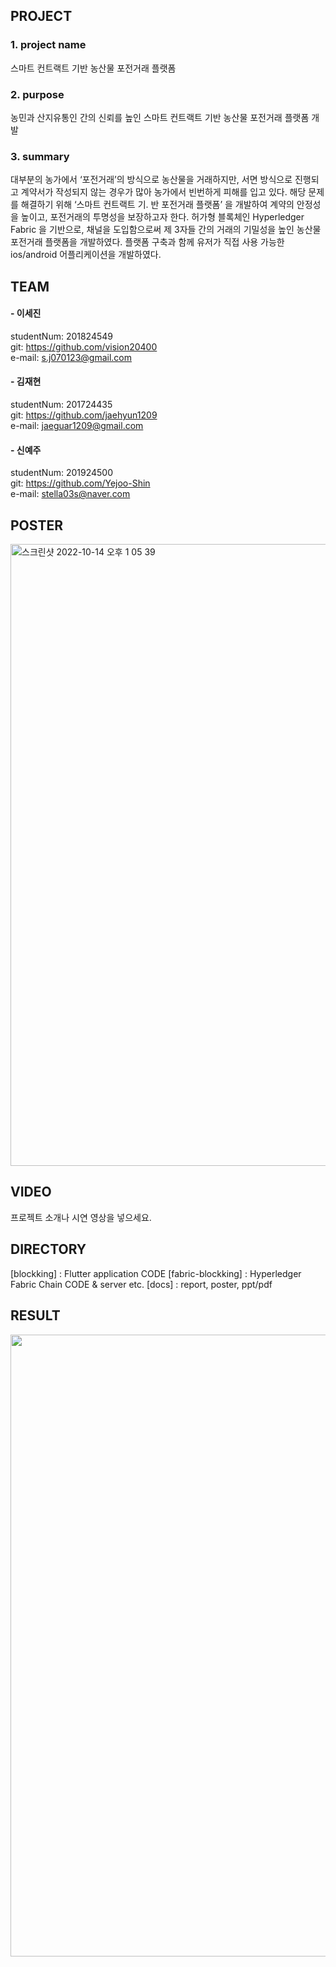 ## PROJECT
  ### 1. project name
  스마트 컨트랙트 기반 농산물 포전거래 플랫폼 
  ### 2. purpose
  농민과 산지유통인 간의 신뢰를 높인 스마트 컨트랙트 기반 농산물 포전거래 플랫폼 개발
  ### 3. summary
  대부분의 농가에서 ‘포전거래’의 방식으로 농산물을 거래하지만, 서면 방식으로 진행되고 계약서가 작성되지 않는 경우가 많아 농가에서 빈번하게 피해를 입고 있다. 해당 문제를 해결하기 위해 ‘스마트 컨트랙트 기. 반 포전거래 플랫폼’ 을 개발하여 계약의 안정성을 높이고, 포전거래의 투명성을 보장하고자 한다. 허가형 블록체인 Hyperledger Fabric 을 기반으로, 채널을 도입함으로써 제 3자들 간의 거래의 기밀성을 높인 농산물 포전거래 플랫폼을 개발하였다. 플랫폼 구축과 함께 유저가 직접 사용 가능한 ios/android 어플리케이션을 개발하였다.
  
  
## TEAM
  #### - 이세진   
   studentNum: 201824549  
   git: https://github.com/vision20400  
   e-mail: s.j070123@gmail.com  
     
  #### - 김재현  
   studentNum: 201724435  
   git: https://github.com/jaehyun1209  
   e-mail: jaeguar1209@gmail.com  
     
  #### - 신예주  
   studentNum: 201924500  
   git: https://github.com/Yejoo-Shin  
   e-mail: stella03s@naver.com  
  
  
## POSTER
<img width="995" alt="스크린샷 2022-10-14 오후 1 05 39" src="https://user-images.githubusercontent.com/41162249/195760107-cb141b0a-d3db-4cb6-8bff-2b2beb62a490.png">
  
  
## VIDEO
프로젝트 소개나 시연 영상을 넣으세요.
  
  
## DIRECTORY
   [blockking] : Flutter application CODE
   [fabric-blockking] : Hyperledger Fabric Chain CODE & server etc.
   [docs] : report, poster, ppt/pdf
## RESULT
<img width="995" src="https://user-images.githubusercontent.com/84435159/227118105-61e912a7-3fc0-41e7-ab5c-d1d983bcb532.png">

